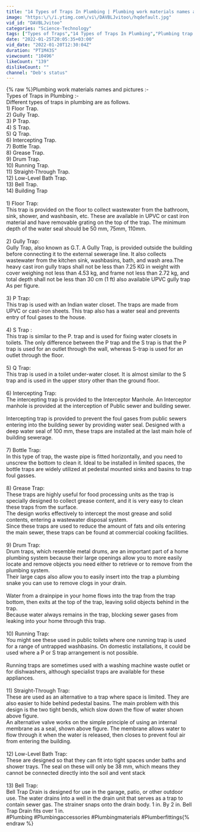 ```yaml
---
title: "14 Types of Traps In Plumbing | Plumbing work materials names and pictures"
image: "https:\/\/i.ytimg.com\/vi\/DAVBLJvitoo\/hqdefault.jpg"
vid_id: "DAVBLJvitoo"
categories: "Science-Technology"
tags: ["Types of Traps","14 Types of Traps In Plumbing","Plumbing trap types"]
date: "2022-01-25T20:05:35+03:00"
vid_date: "2022-01-20T12:30:04Z"
duration: "PT1M43S"
viewcount: "10496"
likeCount: "139"
dislikeCount: ""
channel: "Deb's status"
---
```

{% raw %}Plumbing work materials names and pictures :-<br />Types of Traps in Plumbing :-<br />Different types of traps in plumbing are as follows.<br />1) Floor Trap.<br />2) Gully Trap.<br />3) P Trap.<br />4) S Trap.<br />5) Q Trap.<br />6) Intercepting Trap.<br />7) Bottle Trap.<br />8) Grease Trap.<br />9) Drum Trap.<br />10) Running Trap.<br />11) Straight-Through Trap.<br />12) Low-Level Bath Trap.<br />13) Bell Trap.<br />14) Building Trap<br /><br />1) Floor Trap:<br />This trap is provided on the floor to collect wastewater from the bathroom, sink, shower, and washbasin, etc. These are available in UPVC or cast iron material and have removable grating on the top of the trap. The minimum depth of the water seal should be 50 mm, 75mm, 110mm.<br /><br />2) Gully Trap:<br />Gully Trap, also known as G.T. A Gully Trap, is provided outside the building before connecting it to the external sewerage line. It also collects wastewater from the kitchen sink, washbasins, bath, and wash area.The heavy cast iron gully traps shall not be less than 7.25 KG in weight with cover weighing not less than 4.53 kg, and frame not less than 2.72 kg, and total depth shall not be less than 30 cm (1 ft) also available UPVC gully trap As per figure.<br /><br />3) P Trap:<br />This trap is used with an Indian water closet. The traps are made from UPVC or cast-iron sheets. This trap also has a water seal and prevents entry of foul gases to the house.<br /><br />4) S Trap :<br />This trap is similar to the P. trap and is used for fixing water closets in toilets. The only difference between the P trap and the S trap is that the P trap is used for an outlet through the wall, whereas S-trap is used for an outlet through the floor.<br /><br />5) Q Trap:<br />This trap is used in a toilet under-water closet. It is almost similar to the S trap and is used in the upper story other than the ground floor.<br /><br />6) Intercepting Trap:<br />The intercepting trap is provided to the Interceptor Manhole. An Interceptor manhole is provided at the interception of Public sewer and building sewer.<br /><br />Intercepting trap is provided to prevent the foul gases from public sewers entering into the building sewer by providing water seal. Designed with a deep water seal of 100 mm, these traps are installed at the last main hole of building sewerage.<br /><br />7) Bottle Trap:<br />In this type of trap, the waste pipe is fitted horizontally, and you need to unscrew the bottom to clean it. Ideal to be installed in limited spaces, the bottle traps are widely utilized at pedestal mounted sinks and basins to trap foul gasses.<br /><br />8) Grease Trap:<br />These traps are highly useful for food processing units as the trap is specially designed to collect grease content, and it is very easy to clean these traps from the surface.<br />The design works effectively to intercept the most grease and solid contents, entering a wastewater disposal system.<br />Since these traps are used to reduce the amount of fats and oils entering the main sewer, these traps can be found at commercial cooking facilities.<br /><br />9) Drum Trap:<br />Drum traps, which resemble metal drums, are an important part of a home plumbing system because their large openings allow you to more easily locate and remove objects you need either to retrieve or to remove from the plumbing system.<br />Their large caps also allow you to easily insert into the trap a plumbing snake you can use to remove clogs in your drain.<br /><br />Water from a drainpipe in your home flows into the trap from the trap bottom, then exits at the top of the trap, leaving solid objects behind in the trap.<br />Because water always remains in the trap, blocking sewer gases from leaking into your home through this trap.<br /><br />10) Running Trap:<br />You might see these used in public toilets where one running trap is used for a range of untrapped washbasins. On domestic installations, it could be used where a P or S trap arrangement is not possible.<br /><br />Running traps are sometimes used with a washing machine waste outlet or for dishwashers, although specialist traps are available for these appliances.<br /><br />11) Straight-Through Trap:<br />These are used as an alternative to a trap where space is limited. They are also easier to hide behind pedestal basins. The main problem with this design is the two tight bends, which slow down the flow of water shown above figure.<br />An alternative valve works on the simple principle of using an internal membrane as a seal, shown above figure. The membrane allows water to flow through it when the water is released, then closes to prevent foul air from entering the building.<br /><br />12) Low-Level Bath Trap:<br />These are designed so that they can fit into tight spaces under baths and shower trays. The seal on these will only be 38 mm, which means they cannot be connected directly into the soil and vent stack<br /><br />13) Bell Trap:<br />Bell Trap Drain is designed for use in the garage, patio, or other outdoor use. The water drains into a well in the drain unit that serves as a trap to contain sewer gas. The strainer snaps onto the drain body. 1 in. By 2 in. Bell Trap Drain fits over 1 in.<br />#Plumbing #Plumbingaccessories #Plumbingmaterials #Plumberfittings{% endraw %}
